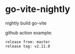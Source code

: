 # go-vite-nightly
nightly build go-vite


github action example: 
```
release from: master
release tag: v2.11.0
```
